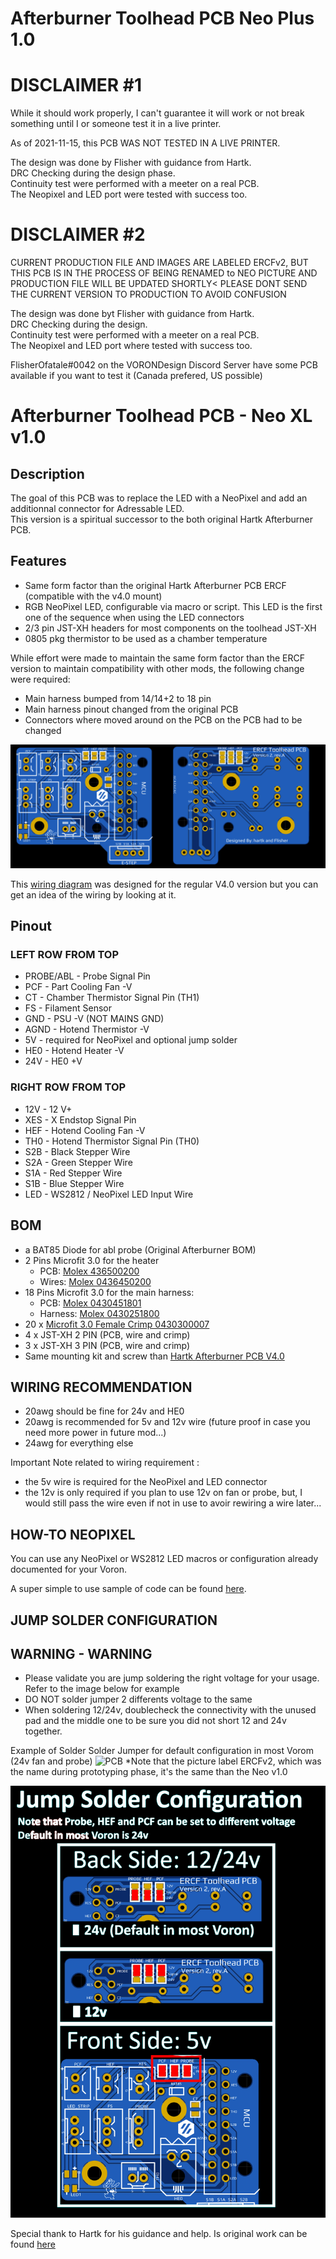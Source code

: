 # Afterburner Toolhead PCB Neo Plus 1.0 #


# DISCLAIMER #1 #
While it should work properly, I can't guarantee it will work or not break something until I or someone test it in a live printer.  

As of 2021-11-15, this PCB WAS NOT TESTED IN A LIVE PRINTER.  

The design was done by Flisher with guidance from Hartk.  
DRC Checking during the design phase.  
Continuity test were performed with a meeter on a real PCB.  
The Neopixel and LED port were tested with success too.  

# DISCLAIMER #2 # 
CURRENT PRODUCTION FILE AND IMAGES ARE LABELED ERCFv2, BUT THIS PCB IS IN THE PROCESS OF BEING RENAMED to NEO
PICTURE AND PRODUCTION FILE WILL BE UPDATED SHORTLY< PLEASE DONT SEND THE CURRENT VERSION TO PRODUCTION TO AVOID CONFUSION


The design was done byt Flisher with guidance from Hartk.  
DRC Checking during the design.  
Continuity test were performed with a meeter on a real PCB.  
The Neopixel and LED port where tested with success too.  


FlisherOfatale#0042 on the VORONDesign Discord Server have some PCB available if you want to test it (Canada prefered, US possible)

# Afterburner Toolhead PCB - Neo XL v1.0 #
## Description ##
The goal of this PCB was to replace the LED with a NeoPixel and add an additionnal connector for Adressable LED.  
This version is a spiritual successor to the both original Hartk Afterburner PCB.  

## Features ##
 - Same form factor than the original Hartk Afterburner PCB ERCF (compatible with the v4.0 mount)
 - RGB NeoPixel LED, configurable via macro or script.  This LED is the first one of the sequence when using the LED connectors
 - 2/3 pin JST-XH headers for most components on the toolhead JST-XH
 - 0805 pkg thermistor to be used as a chamber temperature 
 
While effort were made to maintain the same form factor than the ERCF version to maintain compatibility with other mods, the following change were required:
* Main harness bumped from 14/14+2 to 18 pin
* Main harness pinout changed from the original PCB
* Connectors where moved around on the PCB on the PCB had to be changed

![PCB](/Images/pcb-layout.png)

This [wiring diagram](https://github.com/VoronDesign/Voron-Hardware/blob/master/Afterburner_Toolhead_PCB/Images/Wiring/ERCF-Toolhead%20SKR%201_4%20wiring.png) was designed for the regular V4.0 version but you can get an idea of the wiring by looking at it.

## Pinout ##
### LEFT ROW FROM TOP ##
* PROBE/ABL  - Probe Signal Pin
* PCF  - Part Cooling Fan -V
* CT   - Chamber Thermistor Signal Pin (TH1)
* FS  - Filament Sensor
* GND  - PSU -V (NOT MAINS GND)
* AGND - Hotend Thermistor -V
* 5V   - required for NeoPixel and optional jump solder
* HE0  - Hotend Heater -V    
* 24V  - HE0 +V 

### RIGHT ROW FROM TOP ##
* 12V - 12 V+
* XES  - X Endstop Signal Pin    
* HEF  - Hotend Cooling Fan -V
* TH0  - Hotend Thermistor Signal Pin (TH0)
* S2B  - Black Stepper Wire 
* S2A  - Green Stepper Wire
* S1A  - Red Stepper Wire
* S1B  - Blue Stepper Wire
* LED  - WS2812 / NeoPixel LED Input Wire
     

## BOM ##
* a BAT85 Diode for abl probe (Original Afterburner BOM)
* 2 Pins Microfit 3.0 for the heater
   * PCB: [Molex 436500200](https://www.digikey.ca/en/products/detail/molex/0436500200/268989)
   * Wires: [Molex 0436450200](https://www.digikey.ca/en/products/detail/molex/0436450200/268974)
* 18 Pins Microfit 3.0 for the main harness: 
   * PCB: [Molex 0430451801](https://www.digikey.ca/en/products/detail/molex/0430451801/3310258?4)
   * Harness: [Molex 0430251800](https://www.digikey.ca/en/products/detail/molex/0430251800/531407)
* 20 x [Microfit 3.0 Female Crimp 0430300007](https://www.digikey.ca/en/products/detail/molex/0430300007/252479)
* 4 x JST-XH 2 PIN (PCB, wire and crimp)
* 3 x JST-XH 3 PIN (PCB, wire and crimp)
* Same mounting kit and screw than [Hartk Afterburner PCB V4.0](https://github.com/VoronDesign/Voron-Hardware/blob/master/Afterburner_Toolhead_PCB)

## WIRING RECOMMENDATION ##
* 20awg should be fine for 24v and HE0 
* 20awg is recommended for 5v and 12v wire (future proof in case you need more power in future mod...)
* 24awg for everything else 

Important Note related to wiring requirement :
* the 5v wire is required for the NeoPixel and LED connector
* the 12v is only required if you plan to use 12v on fan or probe, but, I would still pass the wire even if not in use to avoir rewiring a wire later...


## HOW-TO NEOPIXEL ##
You can use any NeoPixel or WS2812 LED macros or configuration already documented for your Voron.

A super simple to use sample of code can be found [here](https://github.com/hartk1213/DoomConfig/blob/master/led.cfg).

## JUMP SOLDER CONFIGURATION
## WARNING - WARNING ##
* Please validate you are jump soldering the right voltage for your usage.  Refer to the image below for example
* DO NOT solder jumper 2 differents voltage to the same 
* When soldering 12/24v, doublecheck the connectivity with the unused pad and the middle one to be sure you did not short 12 and 24v together.
 

Example of Solder Solder Jumper for default configuration in most Vorom (24v fan and probe)
![PCB](/solderjumper-example.png)
*Note that the picture label ERCFv2, which was the name during prototyping phase, it's the same than the Neo v1.0 

![Instruction](/Images/solderjumper-instructions.png)

Special thank to Hartk for his guidance and help.  Is original work can be found [here](https://github.com/hartk1213/Voron-Hardware/tree/master/Afterburner_Toolhead_PCB)
